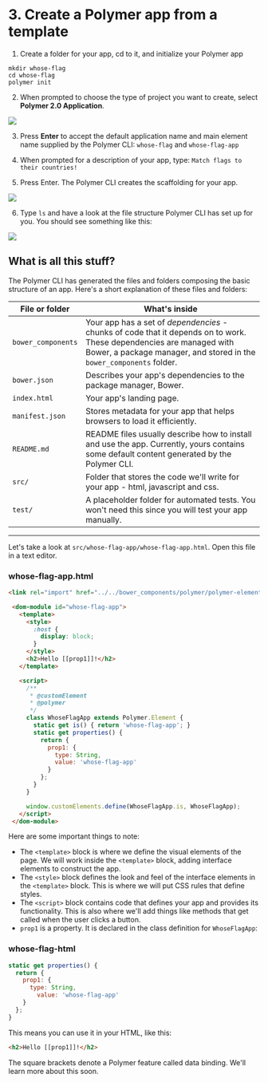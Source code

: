 # 3. Create a Polymer app from a template

1. Create a folder for your app, cd to it, and initialize your Polymer app
```
mkdir whose-flag
cd whose-flag
polymer init
```

2. When prompted to choose the type of project you want to create, select **Polymer 2.0 Application**.

![](https://codelabs.developers.google.com/codelabs/whose-flag/img/f7ffe2a9449f799f.png)

3. Press **Enter** to accept the default application name and main element name supplied by the Polymer CLI:  ```whose-flag``` and  ```whose-flag-app```

4. When prompted for a description of your app, type:  ```Match flags to their countries!```

5. Press Enter. The Polymer CLI creates the scaffolding for your app.

![](https://codelabs.developers.google.com/codelabs/whose-flag/img/6975cf2151939f6b.png)

6. Type ``ls`` and have a look at the file structure Polymer CLI has set up for you. You should see something like this:

![](https://codelabs.developers.google.com/codelabs/whose-flag/img/a68f46b93492d612.png)

## What is all this stuff?

The Polymer CLI has generated the files and folders composing the basic structure of an app. Here's a short explanation of these files and folders:

| File or folder | What's inside |
| -------------- | ------------- |
`bower_components` | Your app has a set of _dependencies_ - chunks of code that it depends on to work. These dependencies are managed with Bower, a package manager, and stored in the `bower_components` folder. |
`bower.json` | Describes your app's dependencies to the package manager, Bower. |
`index.html` | Your app's landing page. |
`manifest.json` | Stores metadata for your app that helps browsers to load it efficiently. |
`README.md` | README files usually describe how to install and use the app. Currently, yours contains some default content generated by the Polymer CLI.
`src/` | Folder that stores the code we'll write for your app - html, javascript and css.
`test/` | A placeholder folder for automated tests. You won't need this since you will test your app manually.
----------------

Let's take a look at `src/whose-flag-app/whose-flag-app.html`. Open this file in a text editor.

### whose-flag-app.html

```html
<link rel="import" href="../../bower_components/polymer/polymer-element.html">

 <dom-module id="whose-flag-app">
   <template>
     <style>
       :host {
         display: block;
       }
     </style>
     <h2>Hello [[prop1]]!</h2>
   </template>

   <script>
     /**
      * @customElement
      * @polymer
      */
     class WhoseFlagApp extends Polymer.Element {
       static get is() { return 'whose-flag-app'; }
       static get properties() {
         return {
           prop1: {
             type: String,
             value: 'whose-flag-app'
           }
         };
       }
     }

     window.customElements.define(WhoseFlagApp.is, WhoseFlagApp);
   </script>
 </dom-module>
```

Here are some important things to note:

- The `<template>` block is where we define the visual elements of the page. We will work inside the `<template>` block, adding interface elements to construct the app.
- The `<style>` block defines the look and feel of the interface elements in the `<template>` block. This is where we will put CSS rules that define styles.
- The `<script>` block contains code that defines your app and provides its functionality. This is also where we'll add things like methods that get called when the user clicks a button.
- `prop1` is a property. It is declared in the class definition for `WhoseFlagApp`:

### whose-flag-html
```javascript
static get properties() {
  return {
    prop1: {
      type: String,
        value: 'whose-flag-app'
    }
  };
}
```

This means you can use it in your HTML, like this:

```html
<h2>Hello [[prop1]]!</h2>

```

The square brackets denote a Polymer feature called data binding. We'll learn more about this soon.

